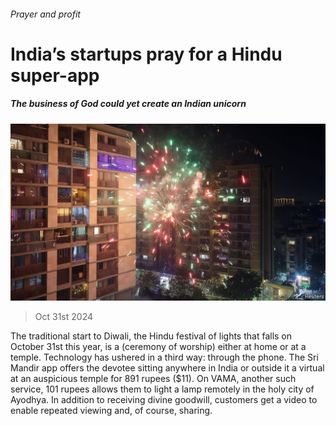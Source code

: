 ###### Prayer and profit

# India’s startups pray for a Hindu super-app 

##### The business of God could yet create an Indian unicorn 

![image](images/20241102_ASP504.jpg) 

> Oct 31st 2024 

The traditional start to Diwali, the Hindu festival of lights that falls on October 31st this year, is a  (ceremony of worship) either at home or at a temple. Technology has ushered in a third way: through the phone. The Sri Mandir app offers the devotee sitting anywhere in India or outside it a virtual  at an auspicious temple for 891 rupees ($11). On VAMA, another such service, 101 rupees allows them to light a lamp remotely in the holy city of Ayodhya. In addition to receiving divine goodwill, customers get a video to enable repeated viewing and, of course, sharing.

